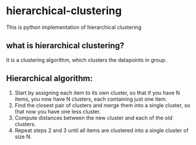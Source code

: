 # hierarchical-clustering
This is python implementation of hierarchical clustering

## what is hierarchical clustering?
It is a clustering algorithm, which clusters the datapoints in group.

## Hierarchical algorithm:
1. Start by assigning each item to its own cluster, so that if you have N items, you now have N clusters, each containing just one item. 
2. Find the closest pair of clusters and merge them into a single cluster, so that now you have one less cluster.
3. Compute distances between the new cluster and each of the old clusters.
4. Repeat steps 2 and 3 until all items are clustered into a single cluster of size N.


